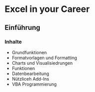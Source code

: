 # Excel in your Career

## Einführung

### Inhalte
- Grundfunktionen
- Formatvorlagen und Formatting
- Charts und Visualisiedrungen
- Funktionen
- Datenbearbeitung
- Nützliceh Add-Ins
- VBA Programmierung
